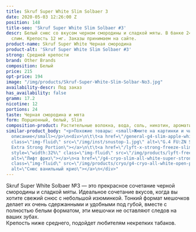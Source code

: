 ```yaml
---
title: Skruf Super White Slim Solbaer 3
date: 2020-05-03 12:26:00 Z
position: 148
title-seo: 'Skruf Super White Slim Solbaer #3'
descr: Белый снюс со вкусом черном смородины и сладкой мяты. В банке 24 белые порции
  слим. Крепость 12 мг. Заказы принимаем на сайте.
product-name: Skruf Super White Черная смородина
product-alt: 'Skruf Super White Slim Solbaer #3'
strong: Средней крепости
brand: Other Brands
composition: Белый
price: 215
opt-price: 194
image: "/img/products/Skruf-Super-White-Slim-Solbar-No3.jpg"
availability-descr: Под заказ
has_availability: false
gramm: 17.2
nicotine: 12
portions: 24
taste: Черная смородина и мята
form: Порционный, белый, Slim
composition-product: Растительные волокна, вода, соль, никотин, ароматизатор
similar-product_body: "<p>Похожие товары: <small>Жмите на картинки и читайте полное
  описание</small></p>\n<div>\n\t\t<a href=\"/general-g4-slim-apple-white\"><img style=\"width:32%\"
  class=\"img-fluid\" src=\"/img/inst/snustop-1.jpg\" alt=\"G.4 FU:ZN Slim All White
  Extra Strong Portion\"></a>\n\t\t<a href=\"/lyft-x-strong-freeze-slim-white\"><img
  style=\"width:32%\" class=\"img-fluid\" src=\"/img/products/lyft-freeze/lyft-freeze-open.jpg\"
  alt=\"Лифт фриз\"></a>\n<a href=\"/g4-cryo-slim-all-white-super-strong\"><img style=\"width:32%\"
  class=\"img-fluid\" src=\"/img/products/cryo/g4-cryo-all-white-open-portion.jpg\"
  alt=\"Снюс ванильный крио\"></a>\n</div>"
---
```


Skruf Super White Solbaer №3 — это прекрасное сочетание черной смородины и сладкой мяты. Идеальное сочетание вкусов, когда вы хотите свежий снюс с небольшой изюминкой. Тонкий формат мешочков делает их очень сдержанными и удобными под губой, вместе с полностью белым форматом, эти мешочки не оставляют следов на ваших зубах.<br>
Крепость ниже среднего, подойдет любителям некрепких табаков.